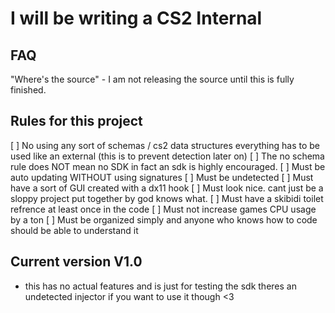 # I will be writing a CS2 Internal
## FAQ
"Where's the source" - I am not releasing the source until this is fully finished.
## Rules for this project
[ ] No using any sort of schemas / cs2 data structures everything has to be used like an external (this is to prevent detection later on)
[ ] The no schema rule does NOT mean no SDK in fact an sdk is highly encouraged.
[ ] Must be auto updating WITHOUT using signatures
[ ] Must be undetected
[ ] Must have a sort of GUI created with a dx11 hook
[ ] Must look nice. cant just be a sloppy project put together by god knows what.
[ ] Must have a skibidi toilet refrence at least once in the code
[ ] Must not increase games CPU usage by a ton
[ ] Must be organized simply and anyone who knows how to code should be able to understand it
## Current version V1.0
- this has no actual features and is just for testing the sdk theres an undetected injector if you want to use it though <3
